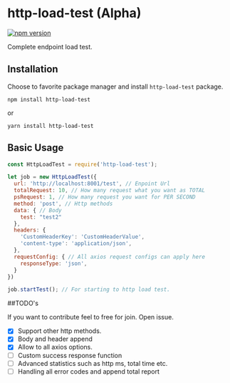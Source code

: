 # http-load-test (Alpha)

[![npm version](https://badge.fury.io/js/http-load-test.svg)](https://badge.fury.io/js/http-load-test)

Complete endpoint load test.

## Installation

Choose to favorite package manager and install `http-load-test` package.

`npm install http-load-test`

or

`yarn install http-load-test`

## Basic Usage

```javascript
const HttpLoadTest = require('http-load-test');

let job = new HttpLoadTest({
  url: 'http://localhost:8001/test', // Enpoint Url
  totalRequest: 10, // How many request what you want as TOTAL
  psRequest: 1, // How many request you want for PER SECOND
  method: 'post', // Http methods
  data: { // Body
    test: "test2"
  },
  headers: {
    'CustomHeaderKey': 'CustomHeaderValue',
    'content-type': 'application/json', 
  },
  requestConfig: { // All axios request configs can apply here 
    responseType: 'json',
  }
})

job.startTest(); // For starting to http load test.

```

##TODO's

If you want to contribute feel to free for join. Open issue. 

- [x] Support other http methods.
- [x] Body and header append
- [x] Allow to all axios options.
- [ ] Custom success response function
- [ ] Advanced statistics such as http ms, total time etc.
- [ ] Handling all error codes and append total report
